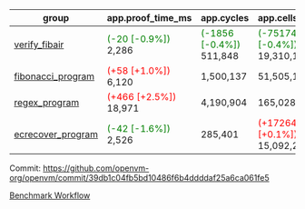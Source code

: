 | group | app.proof_time_ms | app.cycles | app.cells_used | leaf.proof_time_ms | leaf.cycles | leaf.cells_used |
| -- | -- | -- | -- | -- | -- | -- |
| [verify_fibair](https://github.com/openvm-org/openvm/blob/benchmark-results/benchmarks-pr/1255/verify_fibair-39db1c04fb5bd10486f6b4ddddaf25a6ca061fe5.md) |<span style='color: green'>(-20 [-0.9%])</span> 2,286 | <span style='color: green'>(-1856 [-0.4%])</span> 511,848 | <span style='color: green'>(-75174 [-0.4%])</span> 19,310,149 |- | - | - |
| [fibonacci_program](https://github.com/openvm-org/openvm/blob/benchmark-results/benchmarks-pr/1255/fibonacci-39db1c04fb5bd10486f6b4ddddaf25a6ca061fe5.md) |<span style='color: red'>(+58 [+1.0%])</span> 6,120 |  1,500,137 |  51,505,102 |- | - | - |
| [regex_program](https://github.com/openvm-org/openvm/blob/benchmark-results/benchmarks-pr/1255/regex-39db1c04fb5bd10486f6b4ddddaf25a6ca061fe5.md) |<span style='color: red'>(+466 [+2.5%])</span> 18,971 |  4,190,904 |  165,028,173 |- | - | - |
| [ecrecover_program](https://github.com/openvm-org/openvm/blob/benchmark-results/benchmarks-pr/1255/ecrecover-39db1c04fb5bd10486f6b4ddddaf25a6ca061fe5.md) |<span style='color: green'>(-42 [-1.6%])</span> 2,526 |  285,401 | <span style='color: red'>(+17264 [+0.1%])</span> 15,092,297 |- | - | - |


Commit: https://github.com/openvm-org/openvm/commit/39db1c04fb5bd10486f6b4ddddaf25a6ca061fe5

[Benchmark Workflow](https://github.com/openvm-org/openvm/actions/runs/12920035988)
